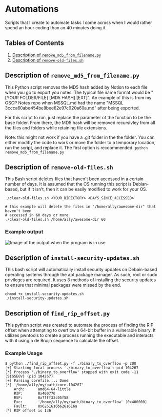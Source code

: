 # Automations
Scripts that I create to automate tasks I come across when I would rather spend an hour coding than an 40 minutes doing it.
## Tables of Contents
1. [Description of `remove_md5_from_filename.py`](https://github.com/ally-petitt/Automations#description-of-remove_md5_from_filenamepy)
2. [Description of `remove-old-files.sh`](https://github.com/ally-petitt/Automations#description-of-remove-old-filessh)


## Description of `remove_md5_from_filename.py`
This Python script removes the MD5 hash added by Notion to each file when you go to export you notes. The typical file name format would be "[YOUR FOLDER/FILE] [MD5 HASH].[EXT]". An example of this is from my OSCP Notes repo when MSSQL.md had the name "MSSQL 3ccca60abe454be8bee82e97c920a60a.md" after being exported.

For this script to run, just replace the parameter of the function to be the base folder. From there, the MD5 hash will be removed recursivley from all the files and folders while retaining file extensions.

Note: this might not work if you have a .git folder in the the folder. You can either modifiy the code to work or move the folder to a temporary location, run the script, and replace it. The first option is reccommended.
```python remove_md5_from_filename.py```

## Description of `remove-old-files.sh`
This Bash script deletes files that haven't been accessed in a certain number of days. It is assumed that the OS running this script is Debian-based, but if it isn't, then it can be easily modified to work for your OS.
```
./clear-old-files.sh <YOUR_DIRECTORY> <DAYS_SINCE_ACCESSED>

# this example will delete the files in "/home/ally/awesome-dir" that haven't been
# accessed in 60 days or more
./clear-old-files.sh /home/ally/awesome-dir 60 
```
### Example output
![Image of the output when the program is in use](./photos/clear-old-files.png)


## Description of `install-security-updates.sh`
This bash script will automatically install security updates on Debain-based operating systems through the apt package manager. As such, root or sudo privileges are required. It uses 3 methods of installing the security updates to ensure that minimal packages were missed by the end.

```
chmod +x install-security-updates.sh
./install-security-updates.sh
```

## Description of `find_rip_offset.py`
This python script was created to automate the process of finding the RIP offset when attempting to overflow a 64-bit buffer in a vulnerable binary. It utilizes pwntools to create a process running the executable and interacts with it using a de Bruijn sequence to calculate the offset.

### Example Usage
```
$ python ./find_rip_offset.py -f ./binary_to_overflow -p 200
[+] Starting local process './binary_to_overflow': pid 104267
[*] Process './binary_to_overflow' stopped with exit code -11 (SIGSEGV) (pid 104267)
[+] Parsing corefile...: Done
[*] '/home/ally/my/path/core.104267'
    Arch:      amd64-64-little
    RIP:       0x400770
    RSP:       0x7fff33c05f58
    Exe:       '/home/ally/my/path/binary_to_overflow' (0x400000)
    Fault:     0x6261616b6261616a
[*] RIP offset is 136

```


